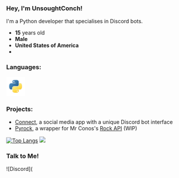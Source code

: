 ### Hey, I'm UnsoughtConch!

I'm a Python developer that specialises in Discord bots. 
- **15** years old
- **Male**
- **United States of America**
- 

### Languages: 
[<img src="https://raw.githubusercontent.com/github/explore/80688e429a7d4ef2fca1e82350fe8e3517d3494d/topics/python/python.png" alt="Python" width="50">](https://python.org/)

### Projects:
- [Connect](https://connect.conchdev.com), a social media app with a unique Discord bot interface
- [Pyrock](https://github.com/ConchDev/pyrock), a wrapper for Mr Conos's [Rock API](https://github.com/mr-conos/Rock-API) (WIP)

[![Top Langs](https://github-readme-stats.vercel.app/api/top-langs/?username=ConchDev&exclude_repo=github-readme-stats,anuraghazra.github.io)](https://github.com/anuraghazra/github-readme-stats) <img height="180em" src="https://github-readme-stats.vercel.app/api?username=ConchDev&show_icons=true&hide_border=true&&count_private=true&include_all_commits=true" />

### Talk to Me!

![Discord](
